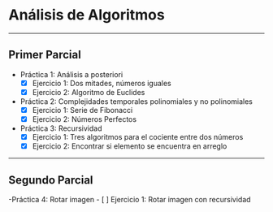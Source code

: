 # Análisis de Algoritmos

---
## Primer Parcial
- Práctica 1: Análisis a posteriori
	- [x] Ejercicio 1: Dos mitades, números iguales
	- [x] Ejercicio 2: Algoritmo de Euclides

- Práctica 2: Complejidades temporales polinomiales y no polinomiales
	- [x] Ejercicio 1: Serie de Fibonacci
	- [x] Ejercicio 2: Números Perfectos
	
- Práctica 3: Recursividad
	- [x] Ejercicio 1: Tres algoritmos para el cociente entre dos números
	- [x] Ejercicio 2: Encontrar si elemento se encuentra en arreglo

---
## Segundo Parcial
-Práctica 4: Rotar imagen
	- [ ] Ejercicio 1: Rotar imagen con recursividad
